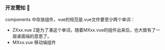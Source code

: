 ### 开发需知 👋

components 中存放组件，vue的规范是.vue文件要至少两个单词：

- ZXxx.vue Z是为了凑这个单词，随着MXxx.vue的组件出来后，也大致有了一层桌面端的意思了。
- MXxx.vue 移动端组件

